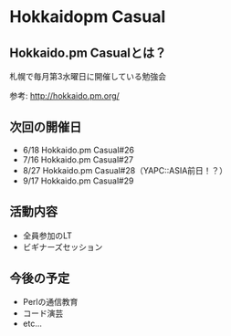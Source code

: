 # Hokkaidopm Casual

## Hokkaido.pm Casualとは？

札幌で毎月第3水曜日に開催している勉強会

参考: http://hokkaido.pm.org/

## 次回の開催日

 - 6/18 Hokkaido.pm Casual#26
 - 7/16 Hokkaido.pm Casual#27
 - 8/27 Hokkaido.pm Casual#28（YAPC::ASIA前日！？）
 - 9/17 Hokkaido.pm Casual#29

## 活動内容

 - 全員参加のLT
 - ビギナーズセッション

## 今後の予定

 - Perlの通信教育
 - コード演芸
 - etc...
